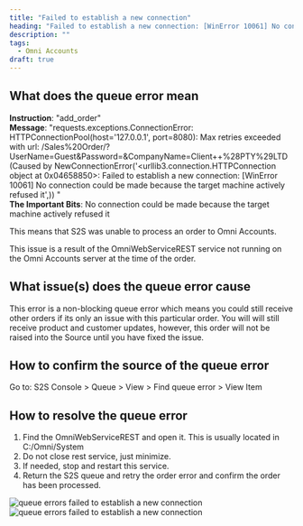 ```yaml
---
title: "Failed to establish a new connection"
heading: "Failed to establish a new connection: [WinError 10061] No connection could be made because the target machine actively refused it"
description: ""
tags:
  - Omni Accounts
draft: true
---
```


## What does the queue error mean

**Instruction**: "add_order"  
**Message**: "requests.exceptions.ConnectionError: HTTPConnectionPool(host='127.0.0.1', port=8080): Max retries exceeded with url: /Sales%20Order/?UserName=Guest&amp;Password=&amp;CompanyName=Client++%28PTY%29LTD (Caused by NewConnectionError('&lt;urllib3.connection.HTTPConnection object at 0x04658850&gt;: Failed to establish a new connection: [WinError 10061] No connection could be made because the target machine actively refused it',)) "  
**The Important Bits**: No connection could be made because the target machine actively refused it

This means that S2S was unable to process an order to Omni Accounts.

This issue is a result of the OmniWebServiceREST service not running on the Omni Accounts server at the time of the order.

## What issue(s) does the queue error cause

This error is a non-blocking queue error which means you could still receive other orders if its only an issue with this particular order. You will will still receive product and customer updates, however, this order will not be raised into the Source until you have fixed the issue.

## How to confirm the source of the queue error

Go to: S2S Console > Queue > View > Find queue error > View Item 

## How to resolve the queue error

1. Find the OmniWebServiceREST and open it. This is usually located in C:/Omni/System
2. Do not close rest service, just minimize.
3. If needed, stop and restart this service.
4. Return the S2S queue and retry the order error and confirm the order has been processed.

![queue errors failed to establish a new connection](/uploads/queue-errors-Failed-to-establish-a-new-connection-1.png)
![queue errors failed to establish a new connection](/uploads/queue-errors-Failed-to-establish-a-new-connection-2.png)